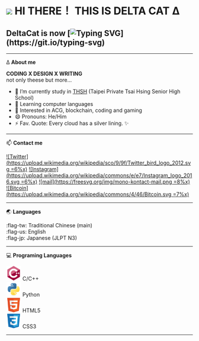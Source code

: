 # <img src="https://media.giphy.com/media/hvRJCLFzcasrR4ia7z/giphy.gif" width="40px"/> HI THERE！ THIS IS **DELTA CAT Δ**


## DeltaCat is now [![Typing SVG](https://reademe-typing-svg.herokuapp.com?size=25&color=000000&vCenter=true&lines=coding+project.;writing+poem.;designing+product.)](https://git.io/typing-svg)

***
Δ **About me**

**CODING X DESIGN X WRITING**  
    not only theese but more...  
- 🔭 I’m currently study in [THSH](https://www.thsh.tp.edu.tw/nss/s/thsh/index) (Taipei Private Tsai Hsing Senior High School)
- 🌱 Learning computer languages
- 💬 Interested in ACG, blockchain, coding and gaming
- 😄 Pronouns: He/Him
- ⚡ Fav. Quote: Every cloud has a silver lining. ✨
***

:mailbox: **Contact me**  

[![Twitter](https://upload.wikimedia.org/wikipedia/sco/9/9f/Twitter_bird_logo_2012.svg =6%x)](http://twitter.com/chenalex1211) 
[![Instagram](https://upload.wikimedia.org/wikipedia/commons/e/e7/Instagram_logo_2016.svg =6%x)](http://instagram.com/chenalex1211) 
[![mail](https://freesvg.org/img/mono-kontact-mail.png =8%x)](mailto:chenalex1211@gmail.com)
[![Bitcoin](https://upload.wikimedia.org/wikipedia/commons/4/46/Bitcoin.svg =7%x)](https://tipb.ch/chenalex1211) 

    
***
:earth_asia: **Languages**  

:flag-tw: Traditional Chinese (main)  
:flag-us: English  
:flag-jp: Japanese (JLPT N3)

***

:computer: **Programing Languages**  

<img src="https://raw.githubusercontent.com/devicons/devicon/master/icons/cplusplus/cplusplus-original.svg" title="C" alt="C++" width="40" height="40"/> C/C++  
<img src="https://raw.githubusercontent.com/devicons/devicon/1119b9f84c0290e0f0b38982099a2bd027a48bf1/icons/python/python-original.svg" title="PY" alt="PYTHON" width="40" height="40"/> Python  
<img src="https://raw.githubusercontent.com/devicons/devicon/1119b9f84c0290e0f0b38982099a2bd027a48bf1/icons/html5/html5-original.svg" title="HTML5" alt="HTML" width="40" height="40"/> HTML5  
<img src="https://raw.githubusercontent.com/devicons/devicon/1119b9f84c0290e0f0b38982099a2bd027a48bf1/icons/css3/css3-original.svg" title="CSS" alt="CSS" width="40" height="40"/> CSS3

***


    





